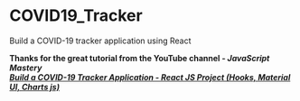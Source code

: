 # COVID19_Tracker
Build a COVID-19 tracker application using React

<b>Thanks for the great tutorial from the YouTube channel - <i>JavaScript Mastery</i><b/><br />
<i><a href="https://www.youtube.com/watch?v=khJlrj3Y6Ls" >Build a COVID-19 Tracker Application - React JS Project (Hooks, Material UI, Charts js)</a><i>
